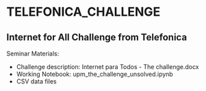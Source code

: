 # TELEFONICA_CHALLENGE

## Internet for All Challenge from Telefonica

Seminar Materials:

* Challenge description: Internet para Todos - The challenge.docx
* Working Notebook: upm_the_challenge_unsolved.ipynb
* CSV data files


